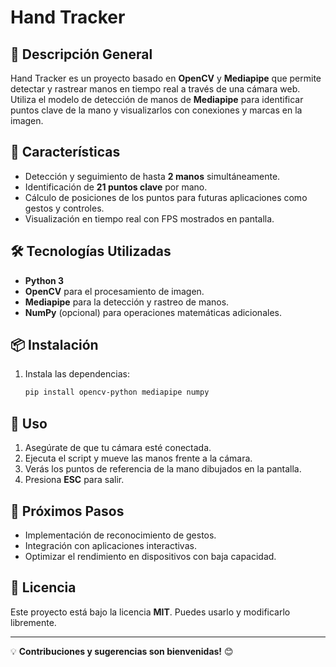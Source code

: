 # Hand Tracker

## 📌 Descripción General
Hand Tracker es un proyecto basado en **OpenCV** y **Mediapipe** que permite detectar y rastrear manos en tiempo real a través de una cámara web. Utiliza el modelo de detección de manos de **Mediapipe** para identificar puntos clave de la mano y visualizarlos con conexiones y marcas en la imagen.

## 🚀 Características
- Detección y seguimiento de hasta **2 manos** simultáneamente.
- Identificación de **21 puntos clave** por mano.
- Cálculo de posiciones de los puntos para futuras aplicaciones como gestos y controles.
- Visualización en tiempo real con FPS mostrados en pantalla.

## 🛠 Tecnologías Utilizadas
- **Python 3**
- **OpenCV** para el procesamiento de imagen.
- **Mediapipe** para la detección y rastreo de manos.
- **NumPy** (opcional) para operaciones matemáticas adicionales.

## 📦 Instalación

1. Instala las dependencias:
   ```bash
   pip install opencv-python mediapipe numpy
   ```

## 🎯 Uso
1. Asegúrate de que tu cámara esté conectada.
2. Ejecuta el script y mueve las manos frente a la cámara.
3. Verás los puntos de referencia de la mano dibujados en la pantalla.
4. Presiona **ESC** para salir.

## 📌 Próximos Pasos
- Implementación de reconocimiento de gestos.
- Integración con aplicaciones interactivas.
- Optimizar el rendimiento en dispositivos con baja capacidad.

## 📜 Licencia
Este proyecto está bajo la licencia **MIT**. Puedes usarlo y modificarlo libremente.

---
💡 **Contribuciones y sugerencias son bienvenidas!** 😊

